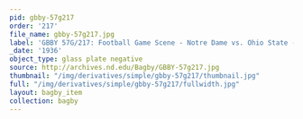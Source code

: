 ```yaml
---
pid: gbby-57g217
order: '217'
file_name: gbby-57g217.jpg
label: 'GBBY 57G/217: Football Game Scene - Notre Dame vs. Ohio State - 1936'
_date: '1936'
object_type: glass plate negative
source: http://archives.nd.edu/Bagby/GBBY-57g217.jpg
thumbnail: "/img/derivatives/simple/gbby-57g217/thumbnail.jpg"
full: "/img/derivatives/simple/gbby-57g217/fullwidth.jpg"
layout: bagby_item
collection: bagby
---
```

